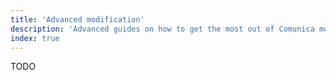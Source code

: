 ```yaml
---
title: 'Advanced modification'
description: 'Advanced guides on how to get the most out of Comunica modification.'
index: true
---
```


TODO

